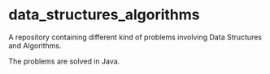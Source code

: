 # data_structures_algorithms
A repository containing different kind of problems involving Data Structures and Algorithms.

The problems are solved in Java.
